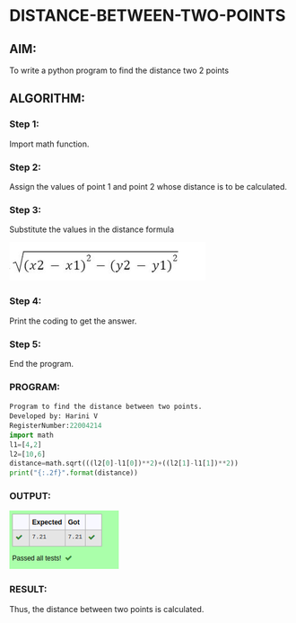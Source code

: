 # DISTANCE-BETWEEN-TWO-POINTS

## AIM:
To write a python program to find the distance two 2 points
## ALGORITHM:
### Step 1: 
Import math function.
### Step 2: 
Assign the values of point 1 and point 2 whose distance is to be calculated.


### Step 3: 
Substitute the values in the distance formula  

![FORMULA](/154259149-8112ebd3-30fe-4b4d-8101-66632e924678.jpeg)
### Step 4: 
Print the coding to get the answer.


### Step 5: 
End the program.
### PROGRAM:
```python
Program to find the distance between two points.
Developed by: Harini V
RegisterNumber:22004214
import math
l1=[4,2]
l2=[10,6]
distance=math.sqrt(((l2[0]-l1[0])**2)+((l2[1]-l1[1])**2))
print("{:.2f}".format(distance))
```


### OUTPUT:
![OUT](./distanceoutput.png)


### RESULT:
Thus, the distance between two points is calculated.